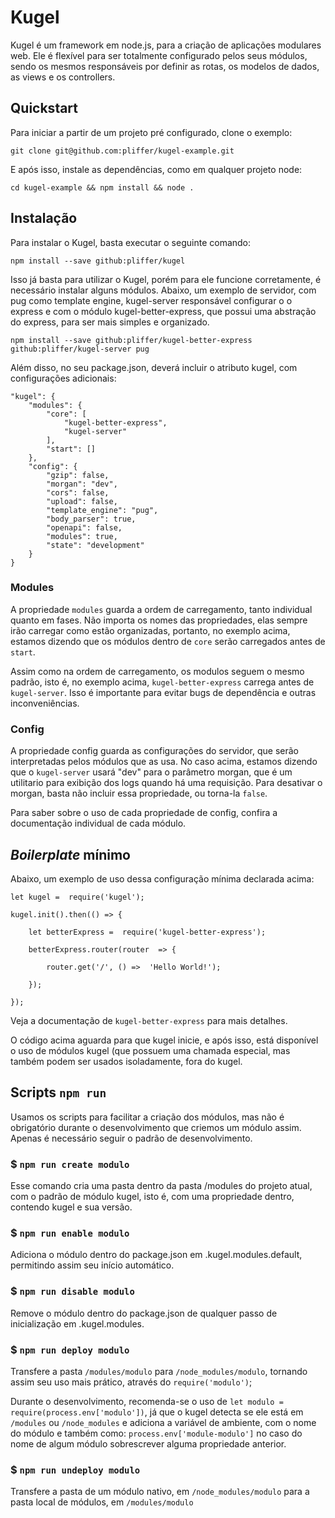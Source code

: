 # Kugel

Kugel é um framework em node.js, para a criação de aplicações modulares web. Ele é flexível para ser totalmente configurado pelos seus módulos, sendo os mesmos responsáveis por definir as rotas, os modelos de dados, as views e os controllers.

## Quickstart

Para iniciar a partir de um projeto pré configurado, clone o exemplo:

```
git clone git@github.com:pliffer/kugel-example.git
```

E após isso, instale as dependências, como em qualquer projeto node:

```
cd kugel-example && npm install && node .
```

## Instalação

Para instalar o Kugel, basta executar o seguinte comando:
```
npm install --save github:pliffer/kugel
```

Isso já basta para utilizar o Kugel, porém  para  ele funcione corretamente, é necessário instalar alguns módulos. Abaixo, um exemplo de servidor, com pug como template engine, kugel-server responsável configurar o o express e com o módulo kugel-better-express, que possui uma abstração do express, para ser mais simples e organizado.
```
npm install --save github:pliffer/kugel-better-express github:pliffer/kugel-server pug
```
Além disso, no seu package.json, deverá incluir o atributo kugel, com configurações adicionais:

```
"kugel": {
	"modules": {
		"core": [
			"kugel-better-express",
			"kugel-server"
		],
		"start": []
	},
	"config": {
		"gzip": false,
		"morgan": "dev",
		"cors": false,
		"upload": false,
		"template_engine": "pug",
		"body_parser": true,
		"openapi": false,
		"modules": true,
		"state": "development"
	}
}
```

### Modules

A propriedade `modules` guarda a ordem de carregamento, tanto individual quanto em fases. Não importa os nomes das propriedades, elas sempre irão carregar como estão organizadas, portanto, no exemplo acima, estamos dizendo que os módulos dentro de `core` serão carregados antes de `start`.

Assim como na ordem de carregamento, os modulos seguem o mesmo padrão, isto é, no exemplo acima, `kugel-better-express` carrega antes de `kugel-server`. Isso é importante para evitar bugs de dependência e outras inconveniências.

### Config
A propriedade config guarda as configurações do servidor, que serão interpretadas pelos módulos que as usa. No caso acima, estamos dizendo que o `kugel-server` usará "dev" para o parâmetro morgan, que é um utilitario para exibição dos logs quando há uma requisição.  Para desativar o morgan, basta não incluir essa propriedade, ou torna-la `false`.

Para saber sobre o uso de cada propriedade de config, confira a documentação individual de cada módulo.

## *Boilerplate* mínimo
Abaixo, um exemplo de uso dessa configuração mínima declarada acima:

```
let kugel =  require('kugel');

kugel.init().then(() => {

	let betterExpress =  require('kugel-better-express');

	betterExpress.router(router  => {

		router.get('/', () =>  'Hello World!');

	});

});
```

Veja a documentação de `kugel-better-express` para mais detalhes.

O código acima aguarda para que kugel inicie, e após isso, está disponível o uso de módulos kugel (que possuem uma chamada especial, mas também podem ser usados isoladamente, fora do kugel.

## Scripts `npm run`

Usamos os scripts para facilitar a criação dos módulos, mas não é obrigatório durante o desenvolvimento que criemos um módulo assim. Apenas é necessário seguir o padrão de desenvolvimento.
### $ `npm run create modulo`

Esse comando cria uma pasta dentro da pasta /modules do projeto atual, com o padrão de módulo kugel, isto é, com uma propriedade dentro, contendo kugel e sua versão.

### $ `npm run enable modulo`

Adiciona o módulo dentro do package.json em .kugel.modules.default, permitindo assim seu início automático.

### $ `npm run disable modulo`

Remove  o módulo dentro do package.json de qualquer passo de inicialização em .kugel.modules.

### $ `npm run deploy modulo`

Transfere a pasta `/modules/modulo` para `/node_modules/modulo`, tornando assim seu uso mais prático, através do `require('modulo')`;

Durante o desenvolvimento, recomenda-se o uso de `let modulo = require(process.env['modulo'])`, já que o kugel detecta se ele está em `/modules` ou `/node_modules` e adiciona a variável de ambiente, com o nome do módulo e também como: `process.env['module-modulo']` no caso do nome de algum módulo sobrescrever alguma propriedade anterior.

### $ `npm run undeploy modulo`

Transfere a pasta de um módulo nativo, em `/node_modules/modulo` para a pasta local de módulos, em `/modules/modulo`